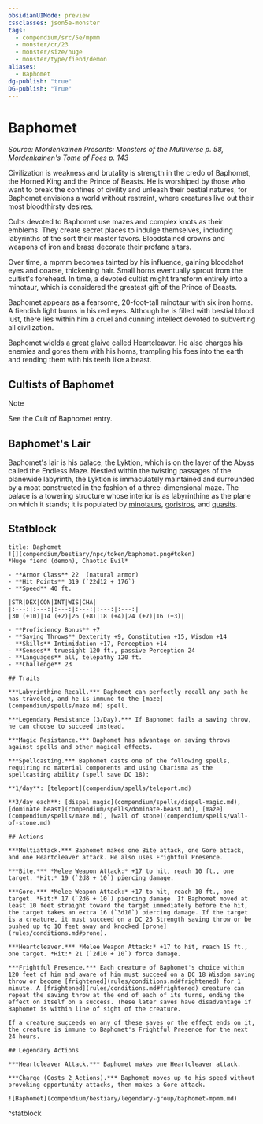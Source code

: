 ```yaml
---
obsidianUIMode: preview
cssclasses: json5e-monster
tags:
  - compendium/src/5e/mpmm
  - monster/cr/23
  - monster/size/huge
  - monster/type/fiend/demon
aliases:
  - Baphomet
dg-publish: "true"
DG-publish: "True"
---
```

# Baphomet
*Source: Mordenkainen Presents: Monsters of the Multiverse p. 58, Mordenkainen's Tome of Foes p. 143*  

Civilization is weakness and brutality is strength in the credo of Baphomet, the Horned King and the Prince of Beasts. He is worshiped by those who want to break the confines of civility and unleash their bestial natures, for Baphomet envisions a world without restraint, where creatures live out their most bloodthirsty desires.

Cults devoted to Baphomet use mazes and complex knots as their emblems. They create secret places to indulge themselves, including labyrinths of the sort their master favors. Bloodstained crowns and weapons of iron and brass decorate their profane altars.

Over time, a mpmm becomes tainted by his influence, gaining bloodshot eyes and coarse, thickening hair. Small horns eventually sprout from the cultist's forehead. In time, a devoted cultist might transform entirely into a minotaur, which is considered the greatest gift of the Prince of Beasts.

Baphomet appears as a fearsome, 20-foot-tall minotaur with six iron horns. A fiendish light burns in his red eyes. Although he is filled with bestial blood lust, there lies within him a cruel and cunning intellect devoted to subverting all civilization.

Baphomet wields a great glaive called Heartcleaver. He also charges his enemies and gores them with his horns, trampling his foes into the earth and rending them with his teeth like a beast.

## Cultists of Baphomet

> [!note]
> See the Cult of Baphomet entry.

## Baphomet's Lair

Baphomet's lair is his palace, the Lyktion, which is on the layer of the Abyss called the Endless Maze. Nestled within the twisting passages of the planewide labyrinth, the Lyktion is immaculately maintained and surrounded by a moat constructed in the fashion of a three-dimensional maze. The palace is a towering structure whose interior is as labyrinthine as the plane on which it stands; it is populated by [minotaurs](compendium/bestiary/monstrosity/minotaur.md), [goristros](compendium/bestiary/fiend/goristro.md), and [quasits](compendium/bestiary/fiend/quasit.md).

## Statblock

```ad-statblock
title: Baphomet
![](compendium/bestiary/npc/token/baphomet.png#token)
*Huge fiend (demon), Chaotic Evil*

- **Armor Class** 22  (natural armor)
- **Hit Points** 319 (`22d12 + 176`)
- **Speed** 40 ft.

|STR|DEX|CON|INT|WIS|CHA|
|:---:|:---:|:---:|:---:|:---:|:---:|
|30 (+10)|14 (+2)|26 (+8)|18 (+4)|24 (+7)|16 (+3)|

- **Proficiency Bonus** +7
- **Saving Throws** Dexterity +9, Constitution +15, Wisdom +14
- **Skills** Intimidation +17, Perception +14
- **Senses** truesight 120 ft., passive Perception 24
- **Languages** all, telepathy 120 ft.
- **Challenge** 23

## Traits

***Labyrinthine Recall.*** Baphomet can perfectly recall any path he has traveled, and he is immune to the [maze](compendium/spells/maze.md) spell.

***Legendary Resistance (3/Day).*** If Baphomet fails a saving throw, he can choose to succeed instead.

***Magic Resistance.*** Baphomet has advantage on saving throws against spells and other magical effects.

***Spellcasting.*** Baphomet casts one of the following spells, requiring no material components and using Charisma as the spellcasting ability (spell save DC 18):

**1/day**: [teleport](compendium/spells/teleport.md)

**3/day each**: [dispel magic](compendium/spells/dispel-magic.md), [dominate beast](compendium/spells/dominate-beast.md), [maze](compendium/spells/maze.md), [wall of stone](compendium/spells/wall-of-stone.md)

## Actions

***Multiattack.*** Baphomet makes one Bite attack, one Gore attack, and one Heartcleaver attack. He also uses Frightful Presence.

***Bite.*** *Melee Weapon Attack:* +17 to hit, reach 10 ft., one target. *Hit:* 19 (`2d8 + 10`) piercing damage.

***Gore.*** *Melee Weapon Attack:* +17 to hit, reach 10 ft., one target. *Hit:* 17 (`2d6 + 10`) piercing damage. If Baphomet moved at least 10 feet straight toward the target immediately before the hit, the target takes an extra 16 (`3d10`) piercing damage. If the target is a creature, it must succeed on a DC 25 Strength saving throw or be pushed up to 10 feet away and knocked [prone](rules/conditions.md#prone).

***Heartcleaver.*** *Melee Weapon Attack:* +17 to hit, reach 15 ft., one target. *Hit:* 21 (`2d10 + 10`) force damage.

***Frightful Presence.*** Each creature of Baphomet's choice within 120 feet of him and aware of him must succeed on a DC 18 Wisdom saving throw or become [frightened](rules/conditions.md#frightened) for 1 minute. A [frightened](rules/conditions.md#frightened) creature can repeat the saving throw at the end of each of its turns, ending the effect on itself on a success. These later saves have disadvantage if Baphomet is within line of sight of the creature.

If a creature succeeds on any of these saves or the effect ends on it, the creature is immune to Baphomet's Frightful Presence for the next 24 hours.

## Legendary Actions

***Heartcleaver Attack.*** Baphomet makes one Heartcleaver attack.

***Charge (Costs 2 Actions).*** Baphomet moves up to his speed without provoking opportunity attacks, then makes a Gore attack.

![Baphomet](compendium/bestiary/legendary-group/baphomet-mpmm.md)
```
^statblock